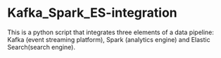 # Kafka_Spark_ES-integration
This is a python script that integrates three elements of a data pipeline: Kafka (event streaming platform), Spark (analytics engine) and Elastic Search(search engine).
